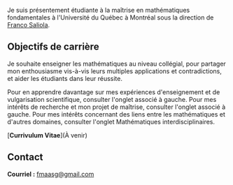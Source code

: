 
Je suis présentement étudiante à la maîtrise en mathématiques fondamentales à l'Université du Québec à Montréal sous la direction de [Franco Saliola](http://lacim.uqam.ca/~saliola/).

## Objectifs de carrière
Je souhaite enseigner les mathématiques au niveau collégial, pour partager mon enthousiasme vis-à-vis leurs multiples applications et contradictions, et aider les étudiants dans leur réussite.


Pour en apprendre davantage sur mes expériences d'enseignement et de vulgarisation scientifique, consulter l'onglet associé à gauche.
Pour mes intérêts de recherche et mon projet de maîtrise, consulter l'onglet associé à gauche.
Pour mes intérêts concernant des liens entre les mathématiques et d'autres domaines, consulter l'onglet Mathématiques interdisciplinaires. 

[**Currivulum Vitae**](À venir)

## Contact
**Courriel :** fmaasg@gmail.com

